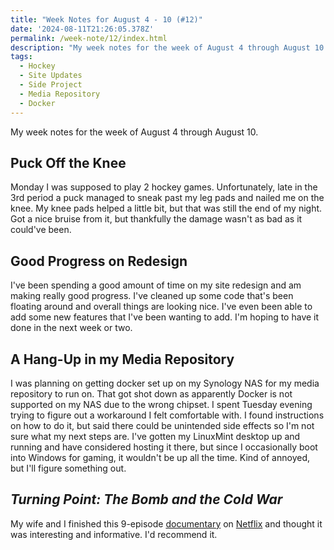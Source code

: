 ```yaml
---
title: "Week Notes for August 4 - 10 (#12)"
date: '2024-08-11T21:26:05.378Z'
permalink: /week-note/12/index.html
description: "My week notes for the week of August 4 through August 10."
tags:
  - Hockey
  - Site Updates
  - Side Project
  - Media Repository
  - Docker
---
```


My week notes for the week of August 4 through August 10.
<!-- excerpt -->

## Puck Off the Knee

Monday I was supposed to play 2 hockey games. Unfortunately, late in the 3rd period a puck managed to sneak past my leg pads and nailed me on the knee. My knee pads helped a little bit, but that was still the end of my night. Got a nice bruise from it, but thankfully the damage wasn't as bad as it could've been.

## Good Progress on Redesign

I've been spending a good amount of time on my site redesign and am making really good progress. I've cleaned up some code that's been floating around and overall things are looking nice. I've even been able to add some new features that I've been wanting to add. I'm hoping to have it done in the next week or two.

## A Hang-Up in my Media Repository

I was planning on getting docker set up on my  Synology NAS for my media repository to run on. That got shot down as apparently Docker is not supported on my NAS due to the wrong chipset. I spent Tuesday evening trying to figure out a workaround I felt comfortable with. I found instructions on how to do it, but said there could be unintended side effects so I'm not sure what my next steps are. I've gotten my LinuxMint desktop up and running and have considered hosting it there, but since I occasionally boot into Windows for gaming, it wouldn't be up all the time. Kind of annoyed, but I'll figure something out.

## *Turning Point: The Bomb and the Cold War*

My wife and I finished this 9-episode [documentary](https://www.imdb.com/title/tt26227818/) on [Netflix](https://www.netflix.com/title/81614129) and thought it was interesting and informative. I'd recommend it.